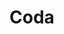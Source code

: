 # Coda
<center><script src="https://asciinema.org/a/ySf14jvby2Jme08s2azcz3sQr.js" id="asciicast-ySf14jvby2Jme08s2azcz3sQr" async></script></center>

